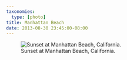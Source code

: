 ```yaml
---
taxonomies:
  type: [photo]
title: Manhattan Beach
date: 2013-08-30 23:45:00-08:00
---
```

<figure>
  <img src="/media/images/photos/2013/08/manhattan-beach.jpg" title="Sunset at Manhattan Beach, California."/>
  <figcaption>Sunset at Manhattan Beach, California.</figcaption>
</figure>
